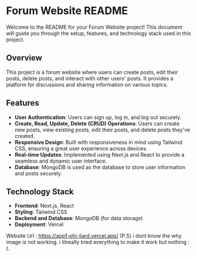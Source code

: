 # Forum Website README

Welcome to the README for your Forum Website project! This document will guide you through the setup, features, and technology stack used in this project.

## Overview

This project is a forum website where users can create posts, edit their posts, delete posts, and interact with other users' posts. It provides a platform for discussions and sharing information on various topics.

## Features

- **User Authentication**: Users can sign up, log in, and log out securely.
- **Create, Read, Update, Delete (CRUD) Operations**: Users can create new posts, view existing posts, edit their posts, and delete posts they've created.
- **Responsive Design**: Built with responsiveness in mind using Tailwind CSS, ensuring a great user experience across devices.
- **Real-time Updates**: Implemented using Next.js and React to provide a seamless and dynamic user interface.
- **Database**: MongoDB is used as the database to store user information and posts securely.

## Technology Stack

- **Frontend**: Next.js, React
- **Styling**: Tailwind CSS
- **Backend and Database**: MongoDB (for data storage)
- **Deployment**: Vercel

Website Url : https://app1-phi-liard.vercel.app/ (P.S) i dont know the why image is not working. i litreally tried everything to make it work but nothing :(.

